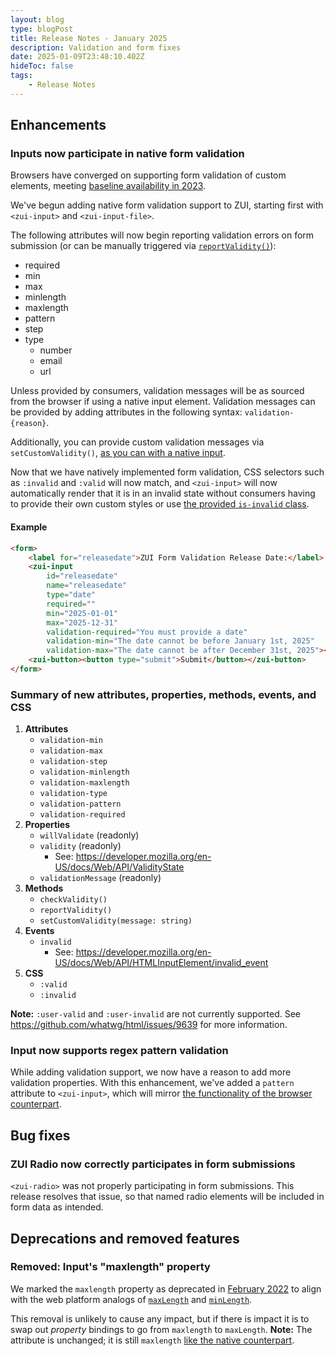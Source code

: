 ```yaml
---
layout: blog
type: blogPost
title: Release Notes - January 2025
description: Validation and form fixes
date: 2025-01-09T23:48:10.402Z
hideToc: false
tags:
    - Release Notes
---
```


## Enhancements

### Inputs now participate in native form validation

Browsers have converged on supporting form validation of custom elements, meeting [baseline availability in 2023](https://developer.mozilla.org/en-US/docs/Web/API/ElementInternals/setValidity#browser_compatibility).

We've begun adding native form validation support to ZUI, starting first with `<zui-input>` and `<zui-input-file>`.

The following attributes will now begin reporting validation errors on form submission (or can be manually triggered via [`reportValidity()`](https://developer.mozilla.org/en-US/docs/Web/API/HTMLInputElement/reportValidity)):
- required
- min
- max
- minlength
- maxlength
- pattern
- step
- type
  - number
  - email
  - url

Unless provided by consumers, validation messages will be as sourced from the browser if using a native input element. Validation messages can be provided by adding attributes in the following syntax: `validation-{reason}`.

Additionally, you can provide custom validation messages via `setCustomValidity()`, [as you can with a native input](https://developer.mozilla.org/en-US/docs/Web/API/HTMLInputElement/setCustomValidity).

Now that we have natively implemented form validation, CSS selectors such as `:invalid` and `:valid` will now match, and `<zui-input>` will now automatically render that it is in an invalid state without consumers having to provide their own custom styles or use [the provided `is-invalid` class](/design-system/components/text-inputs/?tab=demos#invalid-input).

#### Example

```html
<form>
    <label for="releasedate">ZUI Form Validation Release Date:</label>
    <zui-input 
        id="releasedate"
        name="releasedate"
        type="date" 
        required="" 
        min="2025-01-01" 
        max="2025-12-31"
        validation-required="You must provide a date"
        validation-min="The date cannot be before January 1st, 2025"
        validation-max="The date cannot be after December 31st, 2025"></zui-input>
    <zui-button><button type="submit">Submit</button></zui-button>
</form>
```

### Summary of new attributes, properties, methods, events, and CSS

1. **Attributes**
    - `validation-min`
    - `validation-max`
    - `validation-step`
    - `validation-minlength`
    - `validation-maxlength`
    - `validation-type`
    - `validation-pattern`
    - `validation-required`
1. **Properties**
    - `willValidate` (readonly)
    - `validity` (readonly)
        - See: <https://developer.mozilla.org/en-US/docs/Web/API/ValidityState>
    - `validationMessage` (readonly)
1. **Methods**
    - `checkValidity()`
    - `reportValidity()`
    - `setCustomValidity(message: string)`
1. **Events**
    - `invalid`
        - See: <https://developer.mozilla.org/en-US/docs/Web/API/HTMLInputElement/invalid_event>
1. **CSS**
    - `:valid`
    - `:invalid`

<docs-note>

<strong>Note:</strong> <code>:user-valid</code> and <code>:user-invalid</code> are not currently supported. See <a target="_blank" href="https://github.com/whatwg/html/issues/9639">https://github.com/whatwg/html/issues/9639</a> for more information.

</docs-note>


### Input now supports regex pattern validation

While adding validation support, we now have a reason to add more validation properties. With this enhancement, we've added a `pattern` attribute to `<zui-input>`, which will mirror [the functionality of the browser counterpart](https://developer.mozilla.org/en-US/docs/Web/API/HTMLInputElement/pattern).

## Bug fixes

### ZUI Radio now correctly participates in form submissions

`<zui-radio>` was not properly participating in form submissions. This release resolves that issue, so that named radio elements will be included in form data as intended.

## Deprecations and removed features

### Removed: Input's "maxlength" property

We marked the `maxlength` property as deprecated in [February 2022](https://gitlab.com/zywave/app-platform/devkit/web-sdk/zui/-/commit/9b1a13d222361ebde694d9c059057d54426a5d0e) to align with the web platform analogs of [`maxLength`](https://developer.mozilla.org/en-US/docs/Web/API/HTMLInputElement/maxLength) and [`minLength`](https://developer.mozilla.org/en-US/docs/Web/API/HTMLInputElement/minLength). 

This removal is unlikely to cause any impact, but if there is impact it is to swap out _property_ bindings to go from `maxlength` to `maxLength`. **Note:** The attribute is unchanged; it is still `maxlength` [like the native counterpart](https://developer.mozilla.org/en-US/docs/Web/HTML/Element/input#maxlength).
